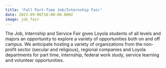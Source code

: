 ```yaml
---
title: 'Fall Part-Time Job/Internship Fair'
date: 2023-09-06T16:00:00.000Z
image: job_fair
---
```


The Job, Internship and Service Fair gives Loyola students of all levels and majors an opportunity to explore a variety of opportunities both on and off campus. We anticipate hosting a variety of organizations from the non-profit sector (secular and religious), regional companies and Loyola departments for part time, internship, federal work study, service learning and volunteer opportunities.